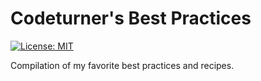 # Codeturner's Best Practices

[![License: MIT](https://img.shields.io/badge/License-MIT-yellow.svg)](https://opensource.org/licenses/MIT)

Compilation of my favorite best practices and recipes.
